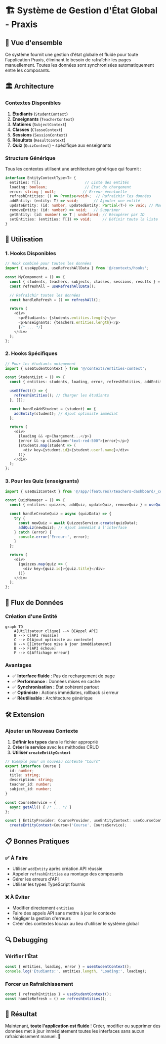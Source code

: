 # 🏗️ Système de Gestion d'État Global - Praxis

## 🎯 Vue d'ensemble

Ce système fournit une gestion d'état globale et fluide pour toute l'application Praxis, éliminant le besoin de rafraîchir les pages manuellement. Toutes les données sont synchronisées automatiquement entre les composants.

## 🏛️ Architecture

### Contextes Disponibles

1. **Étudiants** (`StudentContext`)
2. **Enseignants** (`TeacherContext`)
3. **Matières** (`SubjectContext`)
4. **Classes** (`ClasseContext`)
5. **Sessions** (`SessionContext`)
6. **Résultats** (`ResultContext`)
7. **Quiz** (`QuizContext`) - spécifique aux enseignants

### Structure Générique

Tous les contextes utilisent une architecture générique qui fournit :

```typescript
interface EntityContextType<T> {
  entities: T[];                    // Liste des entités
  loading: boolean;                 // État de chargement
  error: string | null;            // Erreur éventuelle
  refreshEntities: () => Promise<void>;  // Rafraîchir les données
  addEntity: (entity: T) => void;       // Ajouter une entité
  updateEntity: (id: number, updatedEntity: Partial<T>) => void; // Modifier
  removeEntity: (id: number) => void;   // Supprimer
  getEntity: (id: number) => T | undefined; // Récupérer par ID
  setEntities: (entities: T[]) => void;     // Définir toute la liste
}
```

## 🚀 Utilisation

### 1. Hooks Disponibles

```typescript
// Hook combiné pour toutes les données
import { useAppData, useRefreshAllData } from '@/contexts/hooks';

const MyComponent = () => {
  const { students, teachers, subjects, classes, sessions, results } = useAppData();
  const refreshAll = useRefreshAllData();

  // Rafraîchir toutes les données
  const handleRefresh = () => refreshAll();

  return (
    <div>
      <p>Étudiants: {students.entities.length}</p>
      <p>Enseignants: {teachers.entities.length}</p>
      {/* ... */}
    </div>
  );
};
```

### 2. Hooks Spécifiques

```typescript
// Pour les étudiants uniquement
import { useStudentContext } from '@/contexts/entities-context';

const StudentList = () => {
  const { entities: students, loading, error, refreshEntities, addEntity } = useStudentContext();

  useEffect(() => {
    refreshEntities(); // Charger les étudiants
  }, []);

  const handleAddStudent = (student) => {
    addEntity(student); // Ajout optimiste immédiat
  };

  return (
    <div>
      {loading && <p>Chargement...</p>}
      {error && <p className="text-red-500">{error}</p>}
      {students.map(student => (
        <div key={student.id}>{student.user?.name}</div>
      ))}
    </div>
  );
};
```

### 3. Pour les Quiz (enseignants)

```typescript
import { useQuizContext } from '@/app/(features)/teachers-dashboard/_contexts/quiz-context';

const QuizManager = () => {
  const { entities: quizzes, addQuiz, updateQuiz, removeQuiz } = useQuizContext();

  const handleCreateQuiz = async (quizData) => {
    try {
      const newQuiz = await QuizzesService.create(quizData);
      addQuiz(newQuiz); // Ajout immédiat à l'interface
    } catch (error) {
      console.error('Erreur:', error);
    }
  };

  return (
    <div>
      {quizzes.map(quiz => (
        <div key={quiz.id}>{quiz.title}</div>
      ))}
    </div>
  );
};
```

## 🔄 Flux de Données

### Création d'une Entité

```mermaid
graph TD
    A[Utilisateur clique] --> B[Appel API]
    B --> C[API réussie]
    C --> D[Ajout optimiste au contexte]
    D --> E[Interface mise à jour immédiatement]
    B --> F[API échoue]
    F --> G[Affichage erreur]
```

### Avantages

- ✅ **Interface fluide** : Pas de rechargement de page
- ✅ **Performance** : Données mises en cache
- ✅ **Synchronisation** : État cohérent partout
- ✅ **Optimiste** : Actions immédiates, rollback si erreur
- ✅ **Réutilisable** : Architecture générique

## 🛠️ Extension

### Ajouter un Nouveau Contexte

1. **Définir les types** dans le fichier approprié
2. **Créer le service** avec les méthodes CRUD
3. **Utiliser `createEntityContext`**

```typescript
// Exemple pour un nouveau contexte "Cours"
export interface Course {
  id: number;
  title: string;
  description: string;
  teacher_id: number;
  subject_id: number;
}

const CourseService = {
  async getAll() { /* ... */ }
};

const { EntityProvider: CourseProvider, useEntityContext: useCourseContext } =
  createEntityContext<Course>('Course', CourseService);
```

## 📋 Bonnes Pratiques

### ✅ À Faire

- Utiliser `addEntity` après création API réussie
- Appeler `refreshEntities` au montage des composants
- Gérer les erreurs d'API
- Utiliser les types TypeScript fournis

### ❌ À Éviter

- Modifier directement `entities`
- Faire des appels API sans mettre à jour le contexte
- Négliger la gestion d'erreurs
- Créer des contextes locaux au lieu d'utiliser le système global

## 🔍 Debugging

### Vérifier l'État

```typescript
const { entities, loading, error } = useStudentContext();
console.log('Étudiants:', entities.length, 'Loading:', loading);
```

### Forcer un Rafraîchissement

```typescript
const { refreshEntities } = useStudentContext();
const handleRefresh = () => refreshEntities();
```

## 🎉 Résultat

Maintenant, **toute l'application est fluide** ! Créer, modifier ou supprimer des données met à jour immédiatement toutes les interfaces sans aucun rafraîchissement manuel. 🚀